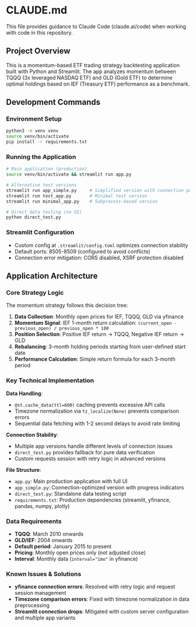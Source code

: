 # CLAUDE.md

This file provides guidance to Claude Code (claude.ai/code) when working with code in this repository.

## Project Overview

This is a momentum-based ETF trading strategy backtesting application built with Python and Streamlit. The app analyzes momentum between TQQQ (3x leveraged NASDAQ ETF) and GLD (Gold ETF) to determine optimal holdings based on IEF (Treasury ETF) performance as a benchmark.

## Development Commands

### Environment Setup
```bash
python3 -m venv venv
source venv/bin/activate
pip install -r requirements.txt
```

### Running the Application
```bash
# Main application (production)
source venv/bin/activate && streamlit run app.py

# Alternative test versions
streamlit run app_simple.py     # Simplified version with connection pooling
streamlit run test_app.py       # Minimal test version
streamlit run minimal_app.py    # Subprocess-based version

# Direct data testing (no UI)
python direct_test.py
```

### Streamlit Configuration
- Custom config at `.streamlit/config.toml` optimizes connection stability
- Default ports: 8505-8509 (configured to avoid conflicts)
- Connection error mitigation: CORS disabled, XSRF protection disabled

## Application Architecture

### Core Strategy Logic
The momentum strategy follows this decision tree:
1. **Data Collection**: Monthly open prices for IEF, TQQQ, GLD via yfinance
2. **Momentum Signal**: IEF 1-month return calculation: `(current_open - previous_open) / previous_open * 100`
3. **Position Selection**: Positive IEF return → TQQQ, Negative IEF return → GLD
4. **Rebalancing**: 3-month holding periods starting from user-defined start date
5. **Performance Calculation**: Simple return formula for each 3-month period

### Key Technical Implementation

**Data Handling**:
- `@st.cache_data(ttl=600)` caching prevents excessive API calls
- Timezone normalization via `tz_localize(None)` prevents comparison errors
- Sequential data fetching with 1-2 second delays to avoid rate limiting

**Connection Stability**:
- Multiple app versions handle different levels of connection issues
- `direct_test.py` provides fallback for pure data verification
- Custom requests session with retry logic in advanced versions

**File Structure**:
- `app.py`: Main production application with full UI
- `app_simple.py`: Connection-optimized version with progress indicators  
- `direct_test.py`: Standalone data testing script
- `requirements.txt`: Production dependencies (streamlit, yfinance, pandas, numpy, plotly)

### Data Requirements
- **TQQQ**: March 2010 onwards
- **GLD/IEF**: 2004 onwards  
- **Default period**: January 2015 to present
- **Pricing**: Monthly open prices only (not adjusted close)
- **Interval**: Monthly data (`interval="1mo"` in yfinance)

### Known Issues & Solutions
- **yfinance connection errors**: Resolved with retry logic and request session management
- **Timezone comparison errors**: Fixed with timezone normalization in data preprocessing
- **Streamlit connection drops**: Mitigated with custom server configuration and multiple app variants